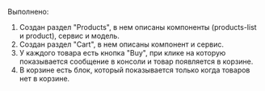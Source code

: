 Выполнено:

1. Создан раздел "Products", в нем описаны компоненты (products-list и product), сервис и модель.
2. Создан раздел "Cart", в нем описаны компонент и сервис.
3. У каждого товара есть кнопка "Buy", при клике на которую показывается сообщение в консоли и товар появляется в корзине.
4. В корзине есть блок, который показывается только когда товаров нет в корзине.